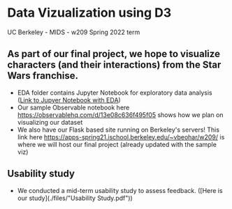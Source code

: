 # Data Vizualization using D3 
UC Berkeley - MIDS - w209 Spring 2022 term

## As part of our final project, we hope to visualize characters (and their interactions) from the Star Wars franchise.

- EDA folder contains Jupyter Notebook for exploratory data analysis ([Link to Jupyer Notebook with EDA](./EDA/src/star_wars_dataset_eda.ipynb))
- Our sample Observable notebook here https://observablehq.com/d/13e08c636f495f05 shows how we plan on visualizing our dataset
- We also have our Flask based site running on Berkeley's servers! This link here https://apps-spring21.ischool.berkeley.edu/~vbeohar/w209/ is where we will host our final project (already updated with the sample viz)

## Usability study 
- We conducted a mid-term usability study to assess feedback. ([Here is our study](./files/"Usability Study.pdf"))
